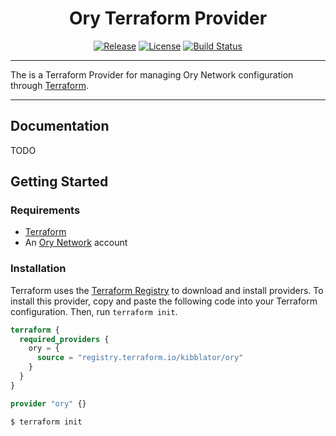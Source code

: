<div align="center">
  <h1>Ory Terraform Provider</h1>

[![Release](https://img.shields.io/github/v/release/kibblator/terraform-provider-ory?logo=terraform&include_prereleases)](https://github.com/kibblator/terraform-provider-ory/releases)
[![License](https://img.shields.io/github/license/kibblator/terraform-provider-ory.svg)](https://github.com/kibblator/terraform-provider-ory/blob/main/LICENSE)
[![Build Status](https://img.shields.io/github/actions/workflow/status/kibblator/terraform-provider-ory/ci-cd.yml?branch=main)](https://github.com/kibblator/terraform-provider-ory/actions?query=branch%3Amain)

</div>

-------------------------------------

The is a Terraform Provider for managing Ory Network configuration through [Terraform](https://www.terraform.io/).

-------------------------------------

## Documentation

TODO

## Getting Started

### Requirements

- [Terraform](https://www.terraform.io/downloads)
- An [Ory Network](https://ory.sh) account

### Installation

Terraform uses the [Terraform Registry](https://registry.terraform.io/) to download and install providers. To install
this provider, copy and paste the following code into your Terraform configuration. Then, run `terraform init`.

```terraform
terraform {
  required_providers {
    ory = {
      source = "registry.terraform.io/kibblator/ory"
    }
  }
}

provider "ory" {}
```

```shell
$ terraform init
